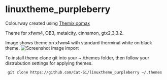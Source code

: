 # linuxtheme_purpleberry

Colourway created using [Themix oomax](https://github.com/themix-project/oomox.git) 

Theme for xfwm4, OB3, metalcity, cinnamon, gtx2,3,3.2. 

Image shows theme on xfwm4 with standard therminal white on black theme. 
![Screenshot image import](https://raw.githubusercontent.com/Cat-Si/linuxtheme_purpleberry/master/screenshots/purpleberry.png "Screenshot image import")

To install theme clone git into your ~./themes folder, then follow your distrubution settings for applying themes. 
 
 `  git clone https://github.com/Cat-Si/linuxtheme_purpleberry ~/.themes  ` 
